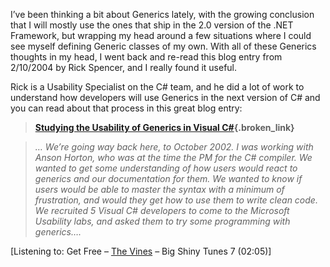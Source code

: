 I&#8217;ve been thinking a bit about Generics lately, with the growing conclusion that I will mostly use the ones that ship in the 2.0 version of the .NET Framework, but wrapping my head around a few situations where I could see myself defining Generic classes of my own. With all of these Generics thoughts in my head, I went back and re-read this blog entry from 2/10/2004 by Rick Spencer, and I really found it useful. 

Rick is a Usability Specialist on the C# team, and he did a lot of work to understand how developers will use Generics in the next version of C# and you can read about that process in this great blog entry:

> **[Studying the Usability of Generics in Visual C#](http://blogs.msdn.com/ricksp/archive/2004/02/10/70885.aspx){.broken_link}**
  
> _&#8230; We&#8217;re going way back here, to October 2002. I was working with Anson Horton, who was at the time the PM for the C# compiler. We wanted to get some understanding of how users would react to generics and our documentation for them. We wanted to know if users would be able to master the syntax with a minimum of frustration, and would they get how to use them to write clean code. We recruited 5 Visual C# developers to come to the Microsoft Usability labs, and asked them to try some programming with generics&#8230;._ 

<div class="media">
  [Listening to: Get Free &#8211; <a href="http://www.windowsmedia.com/mg/search.asp?srch=The+Vines">The Vines</a> &#8211; Big Shiny Tunes 7 (02:05)]
</div>
